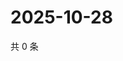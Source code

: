 # 2025-10-28

共 0 条

<!-- BEGIN ZHIHUVIDEO -->
<!-- 最后更新时间 Tue Oct 28 2025 18:13:11 GMT+0800 (China Standard Time) -->

<!-- END ZHIHUVIDEO -->
